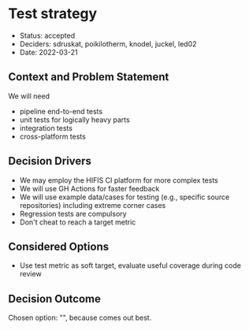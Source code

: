 <!--
SPDX-FileCopyrightText: 2022 Guido Juckeland
SPDX-FileCopyrightText: 2022 Michael Meinel
SPDX-FileCopyrightText: 2022 Oliver Bertuch
SPDX-FileCopyrightText: 2022 Oliver Knodel
SPDX-FileCopyrightText: 2022 Stephan Druskat

SPDX-License-Identifier: CC-BY-SA-4.0
-->

# Test strategy

* Status: accepted
* Deciders: sdruskat, poikilotherm, knodel, juckel, led02
* Date: 2022-03-21

## Context and Problem Statement

We will need 

- pipeline end-to-end tests
- unit tests for logically heavy parts
- integration tests
- cross-platform tests

## Decision Drivers

* We may employ the HIFIS CI platform for more complex tests
* We will use GH Actions for faster feedback
* We will use example data/cases for testing (e.g., specific source repositories) including extreme corner cases
* Regression tests are compulsory
* Don't cheat to reach a target metric

## Considered Options

* Use test metric as soft target, evaluate useful coverage during code review

## Decision Outcome

Chosen option: "", because comes out best.
